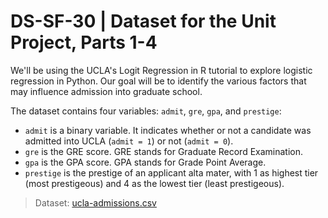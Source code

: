 # DS-SF-30 | Dataset for the Unit Project, Parts 1-4

We'll be using the UCLA's Logit Regression in R tutorial to explore logistic regression in Python.  Our goal will be to identify the various factors that may influence admission into graduate school.

The dataset contains four variables: `admit`, `gre`, `gpa`, and `prestige`:
- `admit` is a binary variable.  It indicates whether or not a candidate was admitted into UCLA (`admit = 1`) or not (`admit = 0`).
- `gre` is the GRE score.  GRE stands for Graduate Record Examination.
- `gpa` is the GPA score.  GPA stands for Grade Point Average.
- `prestige` is the prestige of an applicant alta mater, with 1 as highest tier (most prestigeous) and 4 as the lowest tier (least prestigeous).

> Dataset: [ucla-admissions.csv](./ucla-admissions.csv)
